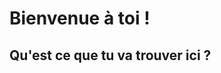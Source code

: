 

Bienvenue à toi !
==========================

Qu'est ce que tu va trouver ici ?
---------------------------------



